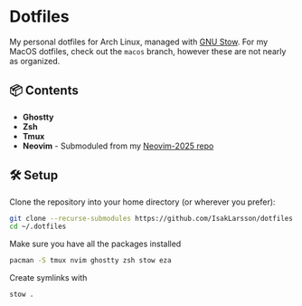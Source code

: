 # Dotfiles

My personal dotfiles for Arch Linux, managed with [GNU Stow](https://www.gnu.org/software/stow/).
For my MacOS dotfiles, check out the `macos` branch, however these are not nearly as organized.
## 📦 Contents

- **Ghostty** 
- **Zsh**  
- **Tmux**
- **Neovim**  - Submoduled from my [Neovim-2025 repo](https://github.com/IsakLarsson/nvim-2025)

## 🛠 Setup

Clone the repository into your home directory (or wherever you prefer):

```bash
git clone --recurse-submodules https://github.com/IsakLarsson/dotfiles.git ~/.dotfiles
cd ~/.dotfiles
``` 
Make sure you have all the packages installed 
```bash
pacman -S tmux nvim ghostty zsh stow eza
```

Create symlinks with 
```bash
stow .
```

